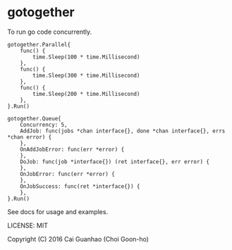 gotogether
==========

To run go code concurrently.

```golang
gotogether.Parallel{
	func() {
		time.Sleep(100 * time.Millisecond)
	},
	func() {
		time.Sleep(300 * time.Millisecond)
	},
	func() {
		time.Sleep(200 * time.Millisecond)
	},
}.Run()

gotogether.Queue{
	Concurrency: 5,
	AddJob: func(jobs *chan interface{}, done *chan interface{}, errs *chan error) {
	},
	OnAddJobError: func(err *error) {
	},
	DoJob: func(job *interface{}) (ret interface{}, err error) {
	},
	OnJobError: func(err *error) {
	},
	OnJobSuccess: func(ret *interface{}) {
	},
}.Run()
```

See docs for usage and examples.

LICENSE: MIT

Copyright (C) 2016 Cai Guanhao (Choi Goon-ho)
